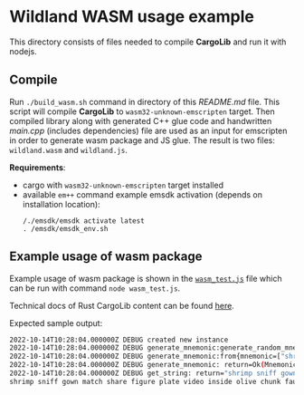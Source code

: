 # Wildland WASM usage example

This directory consists of files needed to compile **CargoLib** and run it with nodejs.

## Compile

Run `./build_wasm.sh` command in directory of this *README.md* file. This script will compile **CargoLib** to `wasm32-unknown-emscripten` target. Then compiled library along with generated C++ glue code and handwritten *main.cpp* (includes dependencies) file are used as an input for emscripten in order to generate wasm package and JS glue. The result is two files: `wildland.wasm` and `wildland.js`.

**Requirements**:
- cargo with `wasm32-unknown-emscripten` target installed
- available `em++` command
    example emsdk activation (depends on installation location):
    ```
    /./emsdk/emsdk activate latest
    . /emsdk/emsdk_env.sh
    ```

## Example usage of wasm package

Example usage of wasm package is shown in the [`wasm_test.js`](./wasm_test.js) file which can be run with command `node wasm_test.js`.

Technical docs of Rust CargoLib content can be found [here](https://docs.wildland.dev/lld/doc/wildland_cargo_lib/index.html).

Expected sample output:

```bash
2022-10-14T10:28:04.000000Z DEBUG created new instance
2022-10-14T10:28:04.000000Z DEBUG generate_mnemonic:generate_random_mnemonic: return=Ok(["shrimp", "sniff", "gown", "match", "share", "figure", "plate", "video", "inside", "olive", "chunk", "fault"])
2022-10-14T10:28:04.000000Z DEBUG generate_mnemonic:from{mnemonic=["shrimp", "sniff", "gown", "match", "share", "figure", "plate", "video", "inside", "olive", "chunk", "fault"]}: return=MnemonicPayload(["shrimp", "sniff", "gown", "match", "share", "figure", "plate", "video", "inside", "olive", "chunk", "fault"])
2022-10-14T10:28:04.000000Z DEBUG generate_mnemonic: return=Ok(MnemonicPayload(["shrimp", "sniff", "gown", "match", "share", "figure", "plate", "video", "inside", "olive", "chunk", "fault"]))
2022-10-14T10:28:04.000000Z DEBUG get_string: return="shrimp sniff gown match share figure plate video inside olive chunk fault"
shrimp sniff gown match share figure plate video inside olive chunk fault
```